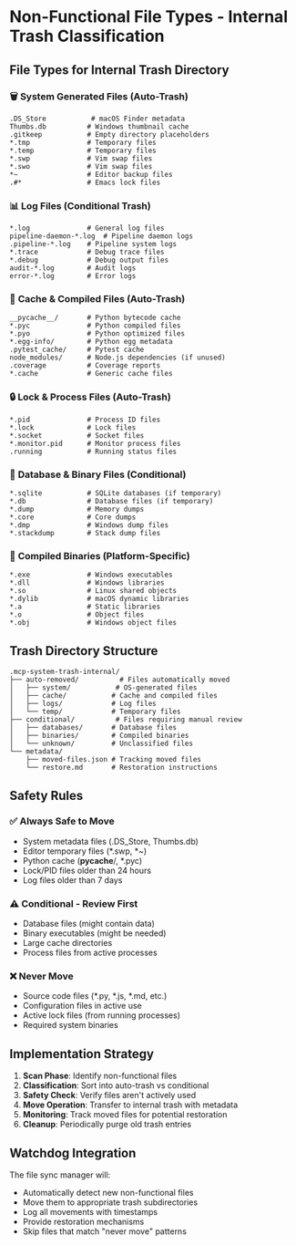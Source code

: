 # Non-Functional File Types - Internal Trash Classification

## File Types for Internal Trash Directory

### 🗑️ **System Generated Files (Auto-Trash)**
```
.DS_Store           # macOS Finder metadata
Thumbs.db          # Windows thumbnail cache  
.gitkeep           # Empty directory placeholders
*.tmp              # Temporary files
*.temp             # Temporary files
*.swp              # Vim swap files
*.swo              # Vim swap files
*~                 # Editor backup files
.#*                # Emacs lock files
```

### 📊 **Log Files (Conditional Trash)**
```
*.log              # General log files
pipeline-daemon-*.log  # Pipeline daemon logs
.pipeline-*.log    # Pipeline system logs
*.trace            # Debug trace files
*.debug            # Debug output files
audit-*.log        # Audit logs
error-*.log        # Error logs
```

### 🔧 **Cache & Compiled Files (Auto-Trash)**
```
__pycache__/       # Python bytecode cache
*.pyc              # Python compiled files
*.pyo              # Python optimized files
*.egg-info/        # Python egg metadata
.pytest_cache/     # Pytest cache
node_modules/      # Node.js dependencies (if unused)
.coverage          # Coverage reports
*.cache            # Generic cache files
```

### 🔒 **Lock & Process Files (Auto-Trash)**
```
*.pid              # Process ID files
*.lock             # Lock files
*.socket           # Socket files
*.monitor.pid      # Monitor process files
.running           # Running status files
```

### 💾 **Database & Binary Files (Conditional)**
```
*.sqlite           # SQLite databases (if temporary)
*.db               # Database files (if temporary)
*.dump             # Memory dumps
*.core             # Core dumps
*.dmp              # Windows dump files
*.stackdump        # Stack dump files
```

### 🔨 **Compiled Binaries (Platform-Specific)**
```
*.exe              # Windows executables
*.dll              # Windows libraries  
*.so               # Linux shared objects
*.dylib            # macOS dynamic libraries
*.a                # Static libraries
*.o                # Object files
*.obj              # Windows object files
```

## Trash Directory Structure

```
.mcp-system-trash-internal/
├── auto-removed/          # Files automatically moved
│   ├── system/           # OS-generated files
│   ├── cache/           # Cache and compiled files
│   ├── logs/            # Log files
│   └── temp/            # Temporary files
├── conditional/          # Files requiring manual review
│   ├── databases/       # Database files
│   ├── binaries/        # Compiled binaries
│   └── unknown/         # Unclassified files
└── metadata/
    ├── moved-files.json # Tracking moved files
    └── restore.md       # Restoration instructions
```

## Safety Rules

### ✅ **Always Safe to Move**
- System metadata files (.DS_Store, Thumbs.db)
- Editor temporary files (*.swp, *~)
- Python cache (__pycache__/, *.pyc)
- Lock/PID files older than 24 hours
- Log files older than 7 days

### ⚠️ **Conditional - Review First**
- Database files (might contain data)
- Binary executables (might be needed)
- Large cache directories
- Process files from active processes

### ❌ **Never Move**
- Source code files (*.py, *.js, *.md, etc.)
- Configuration files in active use
- Active lock files (from running processes)
- Required system binaries

## Implementation Strategy

1. **Scan Phase**: Identify non-functional files
2. **Classification**: Sort into auto-trash vs conditional
3. **Safety Check**: Verify files aren't actively used
4. **Move Operation**: Transfer to internal trash with metadata
5. **Monitoring**: Track moved files for potential restoration
6. **Cleanup**: Periodically purge old trash entries

## Watchdog Integration

The file sync manager will:
- Automatically detect new non-functional files
- Move them to appropriate trash subdirectories
- Log all movements with timestamps
- Provide restoration mechanisms
- Skip files that match "never move" patterns